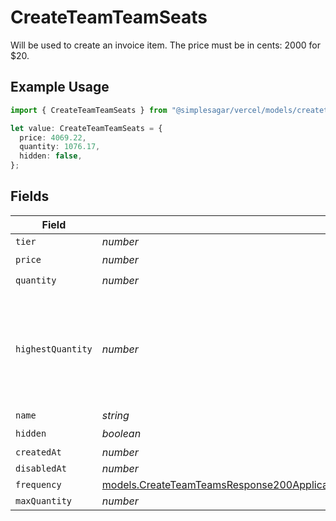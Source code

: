 # CreateTeamTeamSeats

Will be used to create an invoice item. The price must be in cents: 2000 for $20.

## Example Usage

```typescript
import { CreateTeamTeamSeats } from "@simplesagar/vercel/models/createteamop.js";

let value: CreateTeamTeamSeats = {
  price: 4069.22,
  quantity: 1076.17,
  hidden: false,
};
```

## Fields

| Field                                                                                                                                                                                                        | Type                                                                                                                                                                                                         | Required                                                                                                                                                                                                     | Description                                                                                                                                                                                                  |
| ------------------------------------------------------------------------------------------------------------------------------------------------------------------------------------------------------------ | ------------------------------------------------------------------------------------------------------------------------------------------------------------------------------------------------------------ | ------------------------------------------------------------------------------------------------------------------------------------------------------------------------------------------------------------ | ------------------------------------------------------------------------------------------------------------------------------------------------------------------------------------------------------------ |
| `tier`                                                                                                                                                                                                       | *number*                                                                                                                                                                                                     | :heavy_minus_sign:                                                                                                                                                                                           | N/A                                                                                                                                                                                                          |
| `price`                                                                                                                                                                                                      | *number*                                                                                                                                                                                                     | :heavy_check_mark:                                                                                                                                                                                           | N/A                                                                                                                                                                                                          |
| `quantity`                                                                                                                                                                                                   | *number*                                                                                                                                                                                                     | :heavy_check_mark:                                                                                                                                                                                           | N/A                                                                                                                                                                                                          |
| `highestQuantity`                                                                                                                                                                                            | *number*                                                                                                                                                                                                     | :heavy_minus_sign:                                                                                                                                                                                           | The highest quantity in the current period. Used to render the correct enable/disable UI for add-ons.                                                                                                        |
| `name`                                                                                                                                                                                                       | *string*                                                                                                                                                                                                     | :heavy_minus_sign:                                                                                                                                                                                           | N/A                                                                                                                                                                                                          |
| `hidden`                                                                                                                                                                                                     | *boolean*                                                                                                                                                                                                    | :heavy_check_mark:                                                                                                                                                                                           | N/A                                                                                                                                                                                                          |
| `createdAt`                                                                                                                                                                                                  | *number*                                                                                                                                                                                                     | :heavy_minus_sign:                                                                                                                                                                                           | N/A                                                                                                                                                                                                          |
| `disabledAt`                                                                                                                                                                                                 | *number*                                                                                                                                                                                                     | :heavy_minus_sign:                                                                                                                                                                                           | N/A                                                                                                                                                                                                          |
| `frequency`                                                                                                                                                                                                  | [models.CreateTeamTeamsResponse200ApplicationJSONResponseBodyBillingInvoiceItemsTeamSeatsFrequency](../models/createteamteamsresponse200applicationjsonresponsebodybillinginvoiceitemsteamseatsfrequency.md) | :heavy_minus_sign:                                                                                                                                                                                           | N/A                                                                                                                                                                                                          |
| `maxQuantity`                                                                                                                                                                                                | *number*                                                                                                                                                                                                     | :heavy_minus_sign:                                                                                                                                                                                           | N/A                                                                                                                                                                                                          |